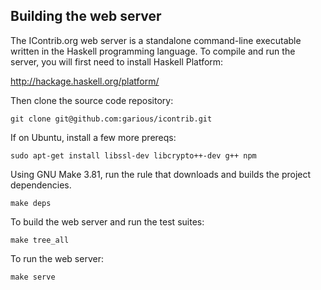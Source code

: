 Building the web server
-----------------------

The IContrib.org web server is a standalone command-line executable written in the Haskell
programming language.  To compile and run the server, you will first need to install
 Haskell Platform:

http://hackage.haskell.org/platform/


Then clone the source code repository:

    git clone git@github.com:garious/icontrib.git


If on Ubuntu, install a few more prereqs:

    sudo apt-get install libssl-dev libcrypto++-dev g++ npm


Using GNU Make 3.81, run the rule that downloads and builds the project dependencies.

    make deps


To build the web server and run the test suites:

    make tree_all


To run the web server:

    make serve

